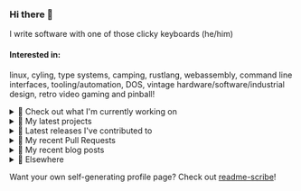### Hi there 👋

I write software with one of those clicky keyboards (he/him)

#### Interested in:
linux, cyling, type systems, camping, rustlang, webassembly, command line interfaces, tooling/automation, DOS, vintage hardware/software/industrial design, retro video gaming and pinball!
<details><summary>👀 Check out what I'm currently working on</summary><br />

- [MetaMask/metamask-mobile](https://github.com/MetaMask/metamask-mobile) - Mobile web browser providing access to websites that use the Ethereum blockchain (1 day ago)
- [MetaMask/action-npm-publish](https://github.com/MetaMask/action-npm-publish) - GitHub Action to publish to NPM (3 weeks ago)
- [rickycodes/pve-no-subscription](https://github.com/rickycodes/pve-no-subscription) - Proxmox VE No-Subscription Removal (4 weeks ago)
- [MetaMask/metamask-extension](https://github.com/MetaMask/metamask-extension) - :globe_with_meridians: :electric_plug: The MetaMask browser extension enables browsing Ethereum blockchain enabled websites (1 month ago)
- [MetaMask/react-native-aes-crypto-forked](https://github.com/MetaMask/react-native-aes-crypto-forked) -  (1 month ago)
</details>

<details><summary>🌱 My latest projects</summary><br />

- [rickycodes/win98config](https://github.com/rickycodes/win98config) - Example multi-boot setup for window98
- [rickycodes/kitties](https://github.com/rickycodes/kitties) - micro site to browse CryptoKitties
- [rickycodes/pve-no-subscription](https://github.com/rickycodes/pve-no-subscription) - Proxmox VE No-Subscription Removal
- [rickycodes/ftse-rs](https://github.com/rickycodes/ftse-rs) - scrape and filter hl.co.uk market summaries
- [rickycodes/card](https://github.com/rickycodes/card) - npx business card built with rust targeting wasm
</details>

<details><summary>🔭 Latest releases I've contributed to</summary><br />

- [MetaMask/metamask-extension](https://github.com/MetaMask/metamask-extension) ([v10.23.2](https://github.com/MetaMask/metamask-extension/releases/tag/v10.23.2), 2 weeks ago) - :globe_with_meridians: :electric_plug: The MetaMask browser extension enables browsing Ethereum blockchain enabled websites
- [MetaMask/metamask-mobile](https://github.com/MetaMask/metamask-mobile) ([v5.12.3](https://github.com/MetaMask/metamask-mobile/releases/tag/v5.12.3), 2 weeks ago) - Mobile web browser providing access to websites that use the Ethereum blockchain
- [MetaMask/action-npm-publish](https://github.com/MetaMask/action-npm-publish) ([v3.0.0](https://github.com/MetaMask/action-npm-publish/releases/tag/v3.0.0), 2 weeks ago) - GitHub Action to publish to NPM
- [MetaMask/core](https://github.com/MetaMask/core) ([v38.0.0](https://github.com/MetaMask/core/releases/tag/v38.0.0), 3 weeks ago) - This monorepo is a collection of packages used across multiple MetaMask clients
- [MetaMask/snaps-monorepo](https://github.com/MetaMask/snaps-monorepo) ([v0.27.1](https://github.com/MetaMask/snaps-monorepo/releases/tag/v0.27.1), 3 weeks ago) - Monorepo for Snaps dependencies.
</details>

<details><summary>🔨 My recent Pull Requests</summary><br />

- [remove extra zero balance account potentially created from seeking ahead](https://github.com/MetaMask/metamask-mobile/pull/5459) on [MetaMask/metamask-mobile](https://github.com/MetaMask/metamask-mobile) (4 days ago)
- [Use SHA instead of tag for action consumption](https://github.com/MetaMask/action-npm-publish/pull/21) on [MetaMask/action-npm-publish](https://github.com/MetaMask/action-npm-publish) (3 weeks ago)
- [Add step to &#34;Update shorthand major version tag&#34;](https://github.com/MetaMask/action-npm-publish/pull/20) on [MetaMask/action-npm-publish](https://github.com/MetaMask/action-npm-publish) (3 weeks ago)
- [Add release workflows](https://github.com/MetaMask/action-npm-publish/pull/15) on [MetaMask/action-npm-publish](https://github.com/MetaMask/action-npm-publish) (4 weeks ago)
- [Use npm for dependencies](https://github.com/MetaMask/metamask-mobile/pull/5324) on [MetaMask/metamask-mobile](https://github.com/MetaMask/metamask-mobile) (1 month ago)
</details>

<details><summary>📜 My recent blog posts</summary><br />

- [Publishing my Website to the peer-to-peer Web](//ricky.codes/blog/posts/publishing-to-the-peer-to-peer-web/) (4 years ago)
</details>

<details><summary>🔗 Elsewhere</summary><br />

- Web: https://ricky.codes
- Twitter: https://twitter.com/rickycodes
- Blog: https://ricky.codes/blog
</details>

Want your own self-generating profile page? Check out [readme-scribe](https://github.com/muesli/readme-scribe)!

